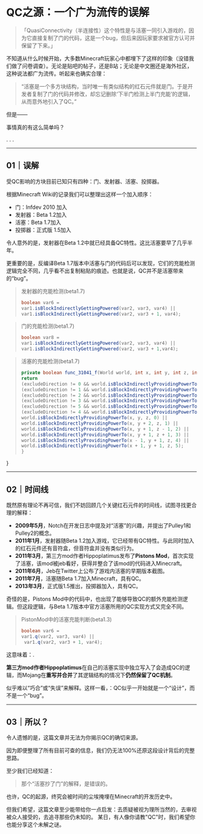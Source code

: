 # QC之源：一个广为流传的误解

> 「QuasiConnectivity（半连接性）这个特性是与活塞一同引入游戏的，因为它直接复制了门的代码，这是一个bug，但后来因玩家要求被官方认可并保留了下来。」

不知道从什么时候开始，大多数Minecraft玩家心中都埋下了这样的印象（没错我们做了问卷调查）。无论是贴吧的帖子，还是B站；无论是中文圈还是海外社区，这种说法都广为流传。听起来也确实合理：

> “活塞是一个多方块结构，当时唯一有类似结构的红石元件就是门。于是开发者复制了门的代码并修改，却忘记删除‘下半门检测上半门充能’的逻辑，从而意外地引入了QC。”

但是——

事情真的有这么简单吗？

.
.
.

---

## 01｜误解

受QC影响的方块目前已知只有四种：门、发射器、活塞、投掷器。

根据Minecraft Wiki的记录我们可以整理出这样一个加入顺序：

* 门：Infdev 2010 加入
* 发射器：Beta 1.2加入
* 活塞：Beta 1.7加入
* 投掷器：正式版 1.5加入

令人意外的是，发射器在Beta 1.2中就已经具备QC特性。这比活塞要早了几乎半年。

更重要的是，反编译Beta 1.7版本中活塞与门的代码后可以发现，它们的充能检测逻辑完全不同，几乎看不出复制粘贴的痕迹。也就是说，QC并不是活塞带来的“bug”。

> 发射器的充能检测(beta1.7)
> 
> ```java
> boolean var6 = 
> var1.isBlockIndirectlyGettingPowered(var2, var3, var4) || 
> var1.isBlockIndirectlyGettingPowered(var2, var3 + 1, var4);
> ```

> 门的充能检测(beta1.7)
> 
> ```java
> boolean var8 = 
> var1.isBlockIndirectlyGettingPowered(var2, var3, var4) || 
> var1.isBlockIndirectlyGettingPowered(var2, var3 + 1,var4);
> ```

> 活塞的充能检测(beta1.7)
> 
> ```java
> private boolean func_31041_f(World world, int x, int y, int z, int excludeDirection) {
> return
> (excludeDirection != 0 && world.isBlockIndirectlyProvidingPowerTo(x, y - 1, z, 0)) ||
> (excludeDirection != 1 && world.isBlockIndirectlyProvidingPowerTo(x, y + 1, z, 1)) ||
> (excludeDirection != 2 && world.isBlockIndirectlyProvidingPowerTo(x, y, z - 1, 2)) ||
> (excludeDirection != 3 && world.isBlockIndirectlyProvidingPowerTo(x, y, z + 1, 3)) ||
> (excludeDirection != 5 && world.isBlockIndirectlyProvidingPowerTo(x + 1, y, z, 5)) ||
> (excludeDirection != 4 && world.isBlockIndirectlyProvidingPowerTo(x - 1, y, z, 4)) ||
> world.isBlockIndirectlyProvidingPowerTo(x, y, z, 0) ||
> world.isBlockIndirectlyProvidingPowerTo(x, y + 2, z, 1) ||
> world.isBlockIndirectlyProvidingPowerTo(x, y + 1, z - 1, 2) ||
> world.isBlockIndirectlyProvidingPowerTo(x, y + 1, z + 1, 3) ||
> world.isBlockIndirectlyProvidingPowerTo(x - 1, y + 1, z, 4) ||
> world.isBlockIndirectlyProvidingPowerTo(x + 1, y + 1, z, 5);
> }
> ```

}

---

## 02｜时间线

既然原有理论不再可信，我们不妨回顾几个关键红石元件的时间线，试图寻找更合理的解释：

* **2009年5月**，Notch在开发日志中提及对“活塞”的兴趣，并提出了Pulley1和Pulley2的概念。
* **2011年1月**，发射器随Beta 1.2加入游戏，它已经带有QC特性。与此同时加入的红石元件还有音符盒，但音符盒并没有类似行为。
* **2011年3月**，第三方mod作者Hippoplatimus发布了**Pistons Mod**，首次实现了活塞，该mod被jeb看好，获得并整合了该mod的代码进入Minecraft。
* **2011年6月**，Jeb在Twitter上公布了游戏内活塞的早期版本截图。
* **2011年7月**，活塞随Beta 1.7加入Minecraft，具有QC。
* **2013年3月**，正式版1.5推出，投掷器加入，具有QC。

奇怪的是，Pistons Mod中的代码中，也出现了能够导致QC的额外充能检测逻辑。但这段逻辑，与Beta 1.7版本中官方活塞所用的QC实现方式又完全不同。

> PistonMod中的活塞充能判断(beta1.3)
> 
> ```java
> boolean var6 =
> var1.q(var2, var3, var4) ||
>  var1.q(var2, var3 + 1, var4);
> ```

这意味着：.

**第三方mod作者Hippoplatimus**在自己的活塞实现中独立写入了会造成QC的逻辑，而Mojang在**重写并合并**了其逻辑结构的情况下**仍然保留了QC机制**。

似乎难以“巧合”或“失误”来解释。这样一看，：QC似乎一开始就是一个“设计”，而不是一个“bug”。

---

## 03｜所以？

令人遗憾的是，这篇文章并无法为你揭示QC的确切来源。

因为即便整理了所有目前可查的信息，我们仍无法100%还原这段设计背后的完整思路。

至少我们已经知道：

> 那个“活塞抄了门”的解释，是错误的。

也许，QC的起源，终究会被时间的尘埃掩埋在Minecraft的开发历史中。

但我们希望，这篇文章至少能带给你一点启发：去质疑被视为理所当然的，去审视被众人接受的，去追寻那些仍未知的。
某日，有人像你请教"QC"时，我们希望你也能分享这个未解之谜。
